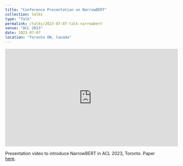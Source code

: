 ```yaml
---
title: "Conference Presentation on NarrowBERT"
collection: talks
type: "Talk"
permalink: /talks/2023-07-07-talk-narrowbert
venue: "ACL 2023"
date: 2023-07-07
location: "Toronto ON, Canada"
---
```


<iframe width="560" height="315" src="https://www.youtube.com/embed/JxWmLIPPRIg?si=dP1iuvZGVznbkSJD" title="YouTube video player" frameborder="0" allow="accelerometer; autoplay; clipboard-write; encrypted-media; gyroscope; picture-in-picture; web-share" allowfullscreen></iframe>

Presentation video to introduce NarrowBERT in ACL 2023, Toronto. Paper [here](https://arxiv.org/abs/2301.04761).


